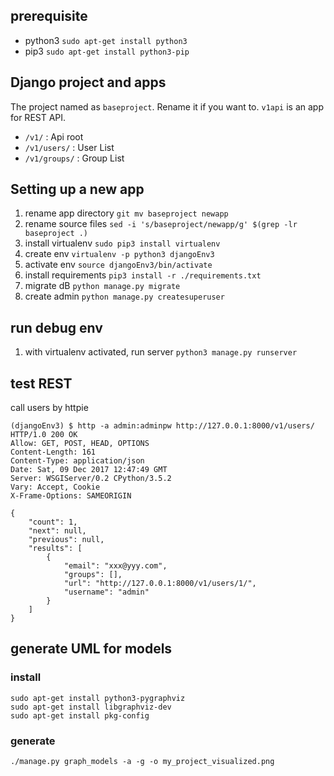 ## prerequisite

* python3
  `sudo apt-get install python3`
* pip3
  `sudo apt-get install python3-pip`

## Django project and apps

The project named as `baseproject`. Rename it if you want to.
`v1api` is an app for REST API.

- `/v1/` : Api root
- `/v1/users/` : User List
- `/v1/groups/` : Group List

## Setting up a new app

1. rename app directory
  `git mv baseproject newapp`
1. rename source files
  `sed -i 's/baseproject/newapp/g' $(grep -lr baseproject .)`
1. install virtualenv
  `sudo pip3 install virtualenv`
1. create env
  `virtualenv -p python3 djangoEnv3`
1. activate env
  `source djangoEnv3/bin/activate`
1. install requirements
  `pip3 install -r ./requirements.txt`
1. migrate dB
  `python manage.py migrate`
1. create admin
  `python manage.py createsuperuser`

## run debug env

1. with virtualenv activated, run server
  `python3 manage.py runserver`

## test REST

call users by httpie

```
(djangoEnv3) $ http -a admin:adminpw http://127.0.0.1:8000/v1/users/
HTTP/1.0 200 OK
Allow: GET, POST, HEAD, OPTIONS
Content-Length: 161
Content-Type: application/json
Date: Sat, 09 Dec 2017 12:47:49 GMT
Server: WSGIServer/0.2 CPython/3.5.2
Vary: Accept, Cookie
X-Frame-Options: SAMEORIGIN

{
    "count": 1,
    "next": null,
    "previous": null,
    "results": [
        {
            "email": "xxx@yyy.com",
            "groups": [],
            "url": "http://127.0.0.1:8000/v1/users/1/",
            "username": "admin"
        }
    ]
}
```


## generate UML for models

### install

```
sudo apt-get install python3-pygraphviz
sudo apt-get install libgraphviz-dev
sudo apt-get install pkg-config
```

### generate

```
./manage.py graph_models -a -g -o my_project_visualized.png
```

